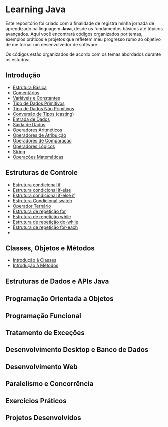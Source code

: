 # Learning Java

Este repositório foi criado com a finalidade de registra minha jornada de aprendizado na linguagem **Java**, desde os fundamentos básicos até tópicos avançados. Aqui você encontrará códigos organizados por temas, exemplos práticos e projetos que refletem meu progresso rumo ao objetivo de me tornar um desenvolvedor de software.

Os códigos estão organizados de acordo com os temas abordados durante os estudos:

## Introdução

- [Estrutura Básica](/modulo1-fundamentos/src/secao1_introducao/EstruturaBasica.java) 
- [Comentários](/modulo1-fundamentos/src/secao1_introducao/)
- [Variáveis e Constantes](/modulo1-fundamentos/src/secao1_introducao/Variaveis.java)
- [Tipo de Dados Primitivos](/modulo1-fundamentos/src/secao1_introducao/TipoDeDadosPrimitivos.java)
- [Tipo de Dados Não Primitivos](modulo1-fundamentos/src/secao1_introducao/TipoDeDadosPrimitivos.java)
- [Conversão de Tipos (casting)](modulo1-fundamentos/src/secao1_introducao/ConversaoDeTipos.java)
- [Entrada de Dados](modulo1-fundamentos/src/secao1_introducao/EntradaDeDados.java)
- [Saída de Dados](modulo1-fundamentos/src/secao1_introducao/SaidaDeDados.java)
- [Operadores Aritméticos ](modulo1-fundamentos/src/secao1_introducao/OperadoresArtmeticos.java)
- [Operadores de Atribuição ](modulo1-fundamentos/src/secao1_introducao/OperadoresAtribuicao.java)
- [Operadores de Comparação ](modulo1-fundamentos/src/secao1_introducao/OperadoresComparacao.java)
- [Operadores Lógicos ](modulo1-fundamentos/src/secao1_introducao/OperadoresLogicos.java)
- [String](modulo1-fundamentos/src/secao1_introducao/TipoString.java)
- [Operações Matemáticas](modulo1-fundamentos/src/secao1_introducao/OperacoesMatematicas.java)

## Estruturas de Controle

- [Estrutura condicional if](modulo1-fundamentos/src/secao2_estruturas_de_controle/CondicionalIf.java)
- [Estrutura condicional if-else](modulo1-fundamentos/src/secao2_estruturas_de_controle/CondicionalIfElse.java)
- [Estrutura condicional if-else if](modulo1-fundamentos/src/secao2_estruturas_de_controle/CondicionalIfElseIf.java)
- [Estrutura Condicional switch](modulo1-fundamentos/src/secao2_estruturas_de_controle/CondicionalSwitch.java)
- [Operador Ternário](modulo1-fundamentos/src/secao2_estruturas_de_controle/OperadorTernario.java)
- [Estrutura de repetição for](modulo1-fundamentos/src/secao2_estruturas_de_controle/LoopFor.java)
- [Estrutura de repetição while](modulo1-fundamentos/src/secao2_estruturas_de_controle/LoopWhile.java)
- [Estrutura de repetição do-while](modulo1-fundamentos/src/secao2_estruturas_de_controle/LoopDoWhile.java)
- [Estrutura de repetição for-each](modulo1-fundamentos/src/secao2_estruturas_de_controle/LoopForEach.java)
- 

## Classes, Objetos e Métodos

- [Introdução à Classes]()
- [Introdução à Métodos]()

## Estruturas de Dados e APIs Java



## Programação Orientada a Objetos



## Programação Funcional



## Tratamento de Exceções



## Desenvolvimento Desktop e Banco de Dados



## Desenvolvimento Web



## Paralelismo e Concorrência



## Exercícios Práticos



## Projetos Desenvolvidos

